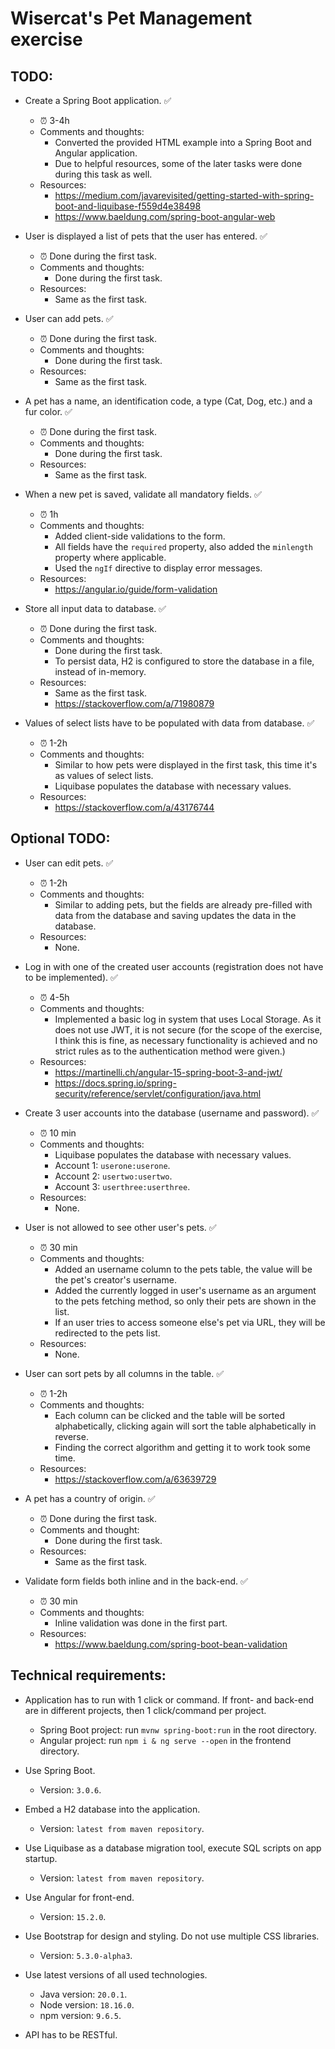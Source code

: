 # Wisercat's Pet Management exercise

## TODO:
* Create a Spring Boot application. :white_check_mark:
  * :alarm_clock: 3-4h
  * Comments and thoughts:
    * Converted the provided HTML example into a Spring Boot and Angular application.
    * Due to helpful resources, some of the later tasks were done during this task as well.
  * Resources:
    * https://medium.com/javarevisited/getting-started-with-spring-boot-and-liquibase-f559d4e38498
    * https://www.baeldung.com/spring-boot-angular-web

* User is displayed a list of pets that the user has entered. :white_check_mark:
  * :alarm_clock: Done during the first task.
  * Comments and thoughts:
    * Done during the first task.
  * Resources:
    * Same as the first task.

* User can add pets. :white_check_mark:
  * :alarm_clock: Done during the first task.
  * Comments and thoughts:
    * Done during the first task.
  * Resources:
    * Same as the first task.

* A pet has a name, an identification code, a type (Cat, Dog, etc.) and a fur color. :white_check_mark:
  * :alarm_clock: Done during the first task.
  * Comments and thoughts:
    * Done during the first task.
  * Resources:
    * Same as the first task.

* When a new pet is saved, validate all mandatory fields. :white_check_mark:
  * :alarm_clock: 1h
  * Comments and thoughts:
    * Added client-side validations to the form.
    * All fields have the `required` property, also added the `minlength` property where applicable.
    * Used the `ngIf` directive to display error messages.
  * Resources:
    * https://angular.io/guide/form-validation

* Store all input data to database. :white_check_mark:
  * :alarm_clock: Done during the first task.
  * Comments and thoughts:
    * Done during the first task.
    * To persist data, H2 is configured to store the database in a file, instead of in-memory.
  * Resources:
    * Same as the first task.
    * https://stackoverflow.com/a/71980879

* Values of select lists have to be populated with data from database. :white_check_mark:
  * :alarm_clock: 1-2h
  * Comments and thoughts:
    * Similar to how pets were displayed in the first task, this time it's as values of select lists.
    * Liquibase populates the database with necessary values.
  * Resources:
    * https://stackoverflow.com/a/43176744

## Optional TODO:
* User can edit pets. :white_check_mark:
  * :alarm_clock: 1-2h
  * Comments and thoughts:
    * Similar to adding pets, but the fields are already pre-filled with data from the database and saving updates the data in the database.
  * Resources:
    * None.

* Log in with one of the created user accounts (registration does not have to be implemented). :white_check_mark:
  * :alarm_clock: 4-5h
  * Comments and thoughts:
    * Implemented a basic log in system that uses Local Storage. As it does not use JWT, it is not secure (for the scope of the exercise, I think this is fine, as necessary functionality is achieved and no strict rules as to the authentication method were given.)
  * Resources:
    * https://martinelli.ch/angular-15-spring-boot-3-and-jwt/
    * https://docs.spring.io/spring-security/reference/servlet/configuration/java.html

* Create 3 user accounts into the database (username and password). :white_check_mark:
  * :alarm_clock: 10 min
  * Comments and thoughts:
    * Liquibase populates the database with necessary values.
    * Account 1: `userone:userone`.
    * Account 2: `usertwo:usertwo`.
    * Account 3: `userthree:userthree`.
  * Resources:
    * None.

* User is not allowed to see other user's pets. :white_check_mark:
  * :alarm_clock: 30 min
  * Comments and thoughts:
    * Added an username column to the pets table, the value will be the pet's creator's username.
    * Added the currently logged in user's username as an argument to the pets fetching method, so only their pets are shown in the list.
    * If an user tries to access someone else's pet via URL, they will be redirected to the pets list.
  * Resources:
    * None.

* User can sort pets by all columns in the table. :white_check_mark:
  * :alarm_clock: 1-2h
  * Comments and thoughts:
    * Each column can be clicked and the table will be sorted alphabetically, clicking again will sort the table alphabetically in reverse.
    * Finding the correct algorithm and getting it to work took some time.
  * Resources:
    * https://stackoverflow.com/a/63639729

* A pet has a country of origin. :white_check_mark:
  * :alarm_clock: Done during the first task.
  * Comments and thought:
    * Done during the first task.
  * Resources:
    * Same as the first task.

* Validate form fields both inline and in the back-end. :white_check_mark:
  * :alarm_clock: 30 min
  * Comments and thoughts:
    * Inline validation was done in the first part.
  * Resources:
    * https://www.baeldung.com/spring-boot-bean-validation

## Technical requirements:
* Application has to run with 1 click or command. If front- and back-end are in different projects, then 1 click/command per project.
  * Spring Boot project: run `mvnw spring-boot:run` in the root directory.
  * Angular project: run `npm i & ng serve --open` in the frontend directory.

* Use Spring Boot.
  * Version: `3.0.6`.

* Embed a H2 database into the application.
  * Version: `latest from maven repository`.

* Use Liquibase as a database migration tool, execute SQL scripts on app startup.
  * Version: `latest from maven repository`.

* Use Angular for front-end.
  * Version: `15.2.0`.

* Use Bootstrap for design and styling. Do not use multiple CSS libraries.
  * Version: `5.3.0-alpha3`.

* Use latest versions of all used technologies.
  * Java version: `20.0.1`.
  * Node version: `18.16.0`.
  * npm version: `9.6.5`.

* API has to be RESTful.
